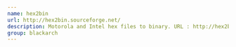 ```yaml
---
name: hex2bin
url: http://hex2bin.sourceforge.net/
description: Motorola and Intel hex files to binary. URL : http://hex2bin.sourceforge.net/ Groups : blackarch blackarch-binary
group: blackarch
---
```

